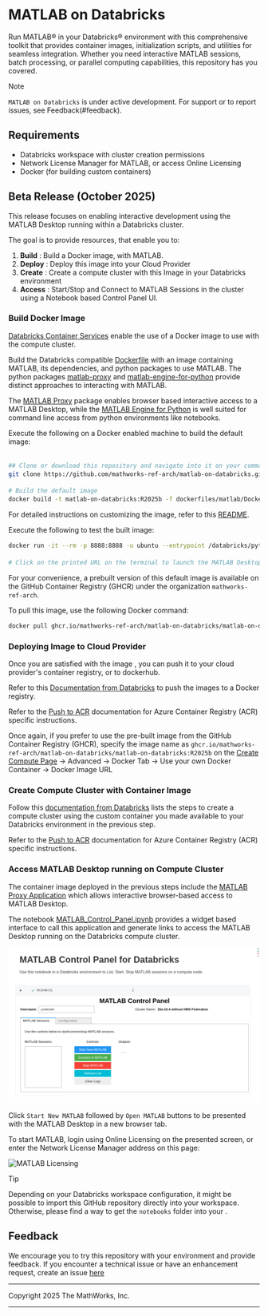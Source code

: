 # MATLAB on Databricks

Run MATLAB® in your Databricks® environment with this comprehensive toolkit that provides container images, initialization scripts, and utilities for seamless integration. 
Whether you need interactive MATLAB sessions, batch processing, or parallel computing capabilities, this repository has you covered.

> [!NOTE] 
> `MATLAB on Databricks` is under active development. For support or to report issues, see Feedback(#feedback).

## Requirements

- Databricks workspace with cluster creation permissions
- Network License Manager for MATLAB, or access Online Licensing
- Docker (for building custom containers)

## Beta Release (October 2025)

This release focuses on enabling interactive development using the MATLAB Desktop running within a Databricks cluster.

The goal is to provide resources, that enable you to:
1. **Build**  : Build a Docker image, with MATLAB.
2. **Deploy** : Deploy this image into your Cloud Provider
3. **Create** : Create a compute cluster with this Image in your Databricks environment
4. **Access** : Start/Stop and Connect to MATLAB Sessions in the cluster using a Notebook based Control Panel UI.


### Build Docker Image

[Databricks Container Services](https://docs.databricks.com/aws/en/compute/custom-containers) enable the use of a Docker image to use with the compute cluster.

Build the Databricks compatible [Dockerfile](./dockerfiles/matlab/Dockerfile) with an image containing MATLAB, its dependencies, and python packages to use MATLAB. The python packages [matlab-proxy](https://pypi.org/project/matlab-proxy/) and [matlab-engine-for-python](https://pypi.org/project/matlab-engine-for-python/) provide distinct approaches to interacting with MATLAB.

The [MATLAB Proxy](https://github.com/mathworks/matlab-proxy) package enables browser based interactive access to a MATLAB Desktop, while the [MATLAB Engine for Python](https://github.com/mathworks/matlab-engine-for-python) is well suited for command line access from python environments like notebooks.

Execute the following on a Docker enabled machine to build the default image:

```bash

## Clone or download this repository and navigate into it on your command line.
git clone https://github.com/mathworks-ref-arch/matlab-on-databricks.git && cd matlab-on-databricks

# Build the default image
docker build -t matlab-on-databricks:R2025b -f dockerfiles/matlab/Dockerfile .
```

For detailed instructions on customizing the image, refer to this [README](./dockerfiles/matlab/README.md).


Execute the following to test the built image:

```bash
docker run -it --rm -p 8888:8888 -u ubuntu --entrypoint /databricks/python3/bin/matlab-proxy-app matlab-on-databricks:R2025b

# Click on the printed URL on the terminal to launch the MATLAB Desktop in your browser

```

For your convenience, a prebuilt version of this default image is available on the GitHub Container Registry (GHCR) under the organization `mathworks-ref-arch`.

To pull this image, use the following Docker command:
```bash
docker pull ghcr.io/mathworks-ref-arch/matlab-on-databricks/matlab-on-databricks:R2025b
```

### Deploying Image to Cloud Provider

Once you are satisfied with the image , you can push it to your cloud provider's container registry, or to dockerhub.

Refer to this [Documentation from Databricks](https://docs.databricks.com/aws/en/compute/custom-containers#step-2-push-your-base-image) to push the images to a Docker registry.

Refer to the [Push to ACR](./dockerfiles/PushToACR.md) documentation for Azure Container Registry (ACR) specific instructions. 

Once again, if you prefer to use the pre-built image from the GitHub Container Registry (GHCR), specify the image name as `ghcr.io/mathworks-ref-arch/matlab-on-databricks/matlab-on-databricks:R2025b` on the [Create Compute Page](https://docs.databricks.com/aws/en/compute/configure) -> Advanced -> Docker Tab -> Use your own Docker Container -> Docker Image URL


### Create Compute Cluster with Container Image

Follow this [documentation from Databricks](https://docs.databricks.com/aws/en/compute/custom-containers#launch-your-compute-using-the-ui) lists the steps to create a compute cluster using the custom container you made available to your Databricks environment in the previous step.

Refer to the [Push to ACR](./dockerfiles/PushToACR.md#to-pull-your-image-from-databricks) documentation for Azure Container Registry (ACR) specific instructions.

### Access MATLAB Desktop running on Compute Cluster

The container image deployed in the previous steps include the [MATLAB Proxy Application](https://github.com/mathworks/matlab-proxy) which allows interactive browser-based access to MATLAB Desktop. 

The notebook [MATLAB_Control_Panel.ipynb](./notebooks/MATLAB_Control_Panel.ipynb) provides a widget based interface to call this application and generate links to access the MATLAB Desktop running on the Databricks compute cluster.

![MATLAB Control Panel](./img/NotebookControlPanel.png)

Click `Start New MATLAB` followed by `Open MATLAB` buttons to be presented with the MATLAB Desktop in a new browser tab.

To start MATLAB, login using Online Licensing on the presented screen, or enter the Network License Manager address on this page:

![MATLAB Licensing](https://github.com/mathworks/matlab-proxy/blob/main/img/licensing_GUI.png?raw=true)

> [!TIP]
> Depending on your Databricks workspace configuration, it might be possible to import this GitHub repository directly into your workspace. Otherwise, please find a way to get the `notebooks` folder into your  .
>


## Feedback

We encourage you to try this repository with your environment and provide feedback. 
If you encounter a technical issue or have an enhancement request, create an issue [here](https://github.com/mathworks/matlab-proxy/issues)


---------------

Copyright 2025 The MathWorks, Inc.

---------------
